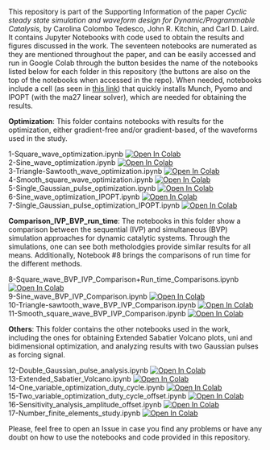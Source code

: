 This repository is part of the Supporting Information of the paper *Cyclic steady state simulation and waveform design for Dynamic/Programmable Catalysis*, by Carolina Colombo Tedesco, John R. Kitchin, and Carl D. Laird.
It contains Jupyter Notebooks with code used to obtain the results and figures discussed in the work. 
The seventeen notebooks are numerated as they are mentioned throughout the paper, and can be easily accessed and run in Google Colab through the button besides the name of the notebooks listed below for each folder in this repository (the buttons are also on the top of the notebooks when accessed in the repo).
When needed, notebooks include a cell (as seen in [this link](https://jckantor.github.io/ND-Pyomo-Cookbook/notebooks/01.02-Running-Pyomo-on-Google-Colab.html#installing-pyomo-and-solvers)) that quickly installs Munch, Pyomo and IPOPT (with the ma27 linear solver), which are needed for obtaining the results.

**Optimization**: This folder contains notebooks with results for the optimization, either gradient-free and/or gradient-based, of the waveforms used in the study. 

1-Square_wave_optimization.ipynb [![Open In Colab](https://colab.research.google.com/assets/colab-badge.svg)](https://colab.research.google.com/github/KitchinHUB/si-dynamic-catalysis-1/blob/master/Optimization/1-Square_wave_optimization.ipynb)\
2-Sine_wave_optimization.ipynb [![Open In Colab](https://colab.research.google.com/assets/colab-badge.svg)](https://colab.research.google.com/github/KitchinHUB/si-dynamic-catalysis-1/blob/master/Optimization/2-Sine_wave_optimization.ipynb)\
3-Triangle-Sawtooth_wave_optimization.ipynb [![Open In Colab](https://colab.research.google.com/assets/colab-badge.svg)](https://colab.research.google.com/github/KitchinHUB/si-dynamic-catalysis-1/blob/master/Optimization/3-Triangle-Sawtooth_wave_optimization.ipynb)\
4-Smooth_square_wave_optimization.ipynb [![Open In Colab](https://colab.research.google.com/assets/colab-badge.svg)](https://colab.research.google.com/github/KitchinHUB/si-dynamic-catalysis-1/blob/master/Optimization/4-Smooth_square_wave_optimization.ipynb)\
5-Single_Gaussian_pulse_optimization.ipynb [![Open In Colab](https://colab.research.google.com/assets/colab-badge.svg)](https://colab.research.google.com/github/KitchinHUB/si-dynamic-catalysis-1/blob/master/Optimization/5-Single_Gaussian_pulse_optimization.ipynb)\
6-Sine_wave_optimization_IPOPT.ipynb [![Open In Colab](https://colab.research.google.com/assets/colab-badge.svg)](https://colab.research.google.com/github/KitchinHUB/si-dynamic-catalysis-1/blob/master/Optimization/6-Sine_wave_optimization_IPOPT.ipynb)\
7-Single_Gaussian_pulse_optimization_IPOPT.ipynb [![Open In Colab](https://colab.research.google.com/assets/colab-badge.svg)](https://colab.research.google.com/github/KitchinHUB/si-dynamic-catalysis-1/blob/master/Optimization/7-Single_Gaussian_pulse_optimization_IPOPT.ipynb)

**Comparison_IVP_BVP_run_time**: The notebooks in this folder show a comparison between the sequential (IVP) and simultaneous (BVP) simulation approaches for dynamic catalytic systems. 
Through the simulations, one can see both metholodgies provide similar results for all means. Additionally, Notebook #8 brings the comparisons of run time for the different methods.

8-Square_wave_BVP_IVP_Comparison+Run_time_Comparisons.ipynb [![Open In Colab](https://colab.research.google.com/assets/colab-badge.svg)](https://colab.research.google.com/github/KitchinHUB/si-dynamic-catalysis-1/blob/master/Comparison_IVP_BVP_run_time/8-Square_wave_BVP_IVP_Comparison%2BRun_time_Comparisons.ipynb) \
9-Sine_wave_BVP_IVP_Comparison.ipynb [![Open In Colab](https://colab.research.google.com/assets/colab-badge.svg)](https://colab.research.google.com/github/KitchinHUB/si-dynamic-catalysis-1/blob/master/Comparison_IVP_BVP_run_time/9-Sine_wave_BVP_IVP_Comparison.ipynb)\
10-Triangle-sawtooth_wave_BVP_IVP_Comparison.ipynb [![Open In Colab](https://colab.research.google.com/assets/colab-badge.svg)](https://colab.research.google.com/github/KitchinHUB/si-dynamic-catalysis-1/blob/master/Comparison_IVP_BVP_run_time/10-Triangle-sawtooth_wave_BVP_IVP_Comparison.ipynb)\
11-Smooth_square_wave_BVP_IVP_Comparison.ipynb [![Open In Colab](https://colab.research.google.com/assets/colab-badge.svg)](https://colab.research.google.com/github/KitchinHUB/si-dynamic-catalysis-1/blob/master/Comparison_IVP_BVP_run_time/11-Smooth_square_wave_BVP_IVP_Comparison.ipynb)

**Others**: This folder contains the other notebooks used in the work, including the ones for obtaining Extended Sabatier Volcano plots, uni and bidimensional optimization, and analyzing results with two Gaussian pulses as forcing signal.

12-Double_Gaussian_pulse_analysis.ipynb [![Open In Colab](https://colab.research.google.com/assets/colab-badge.svg)](https://colab.research.google.com/github/KitchinHUB/si-dynamic-catalysis-1/blob/master/Others/12-Double_Gaussian_pulse_analysis.ipynb)\
13-Extended_Sabatier_Volcano.ipynb [![Open In Colab](https://colab.research.google.com/assets/colab-badge.svg)](https://colab.research.google.com/github/KitchinHUB/si-dynamic-catalysis-1/blob/master/Others/13-Extended_Sabatier_Volcano.ipynb)\
14-One_variable_optimization_duty_cycle.ipynb [![Open In Colab](https://colab.research.google.com/assets/colab-badge.svg)](https://colab.research.google.com/github/KitchinHUB/si-dynamic-catalysis-1/blob/master/Others/14-One_variable_optimization_duty_cycle.ipynb)\
15-Two_variable_optimization_duty_cycle_offset.ipynb [![Open In Colab](https://colab.research.google.com/assets/colab-badge.svg)](https://colab.research.google.com/github/KitchinHUB/si-dynamic-catalysis-1/blob/master/Others/15-Two_variable_optimization_duty_cycle_offset.ipynb)\
16-Sensitivity_analysis_amplitude_offset.ipynb [![Open In Colab](https://colab.research.google.com/assets/colab-badge.svg)](https://colab.research.google.com/github/KitchinHUB/si-dynamic-catalysis-1/blob/master/Others/16-Sensitivity_analysis_amplitude_offset.ipynb)\
17-Number_finite_elements_study.ipynb [![Open In Colab](https://colab.research.google.com/assets/colab-badge.svg)](https://colab.research.google.com/github/KitchinHUB/si-dynamic-catalysis-1/blob/master/Others/17-Number_finite_elements_study.ipynb)

Please, feel free to open an Issue in case you find any problems or have any doubt on how to use the notebooks and code provided in this repository. 
